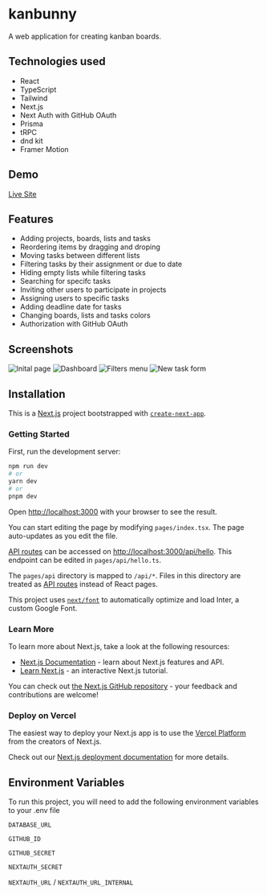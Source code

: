 
# kanbunny

A web application for creating kanban boards.
 


## Technologies used

* React
* TypeScript
* Tailwind
* Next.js
* Next Auth with GitHub OAuth
* Prisma
* tRPC
* dnd kit
* Framer Motion



## Demo

[Live Site](https://kanbunny.vercel.app/)


## Features

- Adding projects, boards, lists and tasks
- Reordering items by dragging and droping
- Moving tasks between different lists
- Filtering tasks by their assignment or due to date
- Hiding empty lists while filtering tasks
- Searching for specifc tasks
- Inviting other users to participate in projects
- Assigning users to specific tasks
- Adding deadline date for tasks
- Changing boards, lists and tasks colors
- Authorization with GitHub OAuth


## Screenshots

![Inital page](https://i.postimg.cc/0Q8Pc9QQ/Screenshot-2023-07-20-at-16-49-59-kanbunny-zwiro.png)
![Dashboard](https://i.postimg.cc/85tDYxJb/Screenshot-2023-07-20-at-16-50-19-kanbunny-zwiro.png)
![Filters menu](https://i.postimg.cc/mkkRWV7W/Screenshot-2023-07-20-at-16-50-35-kanbunny-zwiro.png)
![New task form](https://i.postimg.cc/y8Z1NftV/Screenshot-2023-07-20-at-16-51-01-kanbunny-zwiro.png)


## Installation

This is a [Next.js](https://nextjs.org/) project bootstrapped with [`create-next-app`](https://github.com/vercel/next.js/tree/canary/packages/create-next-app).

### Getting Started

First, run the development server:

```bash
npm run dev
# or
yarn dev
# or
pnpm dev
```

Open [http://localhost:3000](http://localhost:3000) with your browser to see the result.

You can start editing the page by modifying `pages/index.tsx`. The page auto-updates as you edit the file.

[API routes](https://nextjs.org/docs/api-routes/introduction) can be accessed on [http://localhost:3000/api/hello](http://localhost:3000/api/hello). This endpoint can be edited in `pages/api/hello.ts`.

The `pages/api` directory is mapped to `/api/*`. Files in this directory are treated as [API routes](https://nextjs.org/docs/api-routes/introduction) instead of React pages.

This project uses [`next/font`](https://nextjs.org/docs/basic-features/font-optimization) to automatically optimize and load Inter, a custom Google Font.

### Learn More

To learn more about Next.js, take a look at the following resources:

- [Next.js Documentation](https://nextjs.org/docs) - learn about Next.js features and API.
- [Learn Next.js](https://nextjs.org/learn) - an interactive Next.js tutorial.

You can check out [the Next.js GitHub repository](https://github.com/vercel/next.js/) - your feedback and contributions are welcome!

### Deploy on Vercel

The easiest way to deploy your Next.js app is to use the [Vercel Platform](https://vercel.com/new?utm_medium=default-template&filter=next.js&utm_source=create-next-app&utm_campaign=create-next-app-readme) from the creators of Next.js.

Check out our [Next.js deployment documentation](https://nextjs.org/docs/deployment) for more details.
## Environment Variables

To run this project, you will need to add the following environment variables to your .env file

`DATABASE_URL`

`GITHUB_ID`

`GITHUB_SECRET`

`NEXTAUTH_SECRET`

`NEXTAUTH_URL` / `NEXTAUTH_URL_INTERNAL`

